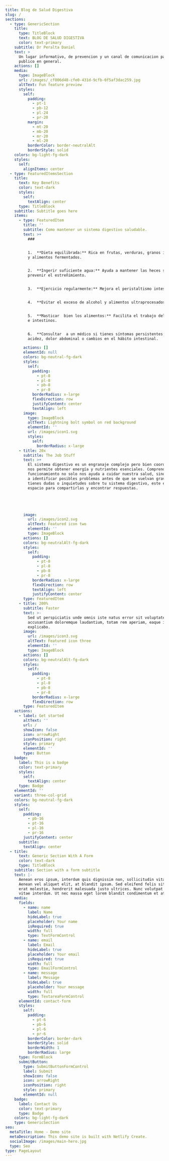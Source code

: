 ```yaml
---
title: Blog de Salud Digestiva
slug: /
sections:
  - type: GenericSection
    title:
      type: TitleBlock
      text: BLOG DE SALUD DIGESTIVA
      color: text-primary
    subtitle: Dr Peralta Daniel
    text: >
      Un lugar informativo, de prevencion y un canal de comunicacion para el
      publico en general.
    actions: []
    media:
      type: ImageBlock
      url: /images/_cf006d48-cfe0-431d-9cfb-0f5af3dac259.jpg
      altText: Fun feature preview
      styles:
        self:
          padding:
            - pt-1
            - pb-12
            - pl-24
            - pr-20
          margin:
            - mt-20
            - mb-20
            - mr-20
            - ml-20
          borderColor: border-neutralAlt
          borderStyle: solid
    colors: bg-light-fg-dark
    styles:
      self:
        alignItems: center
  - type: FeaturedItemsSection
    title:
      text: Key Benefits
      color: text-dark
      styles:
        self:
          textAlign: center
      type: TitleBlock
    subtitle: Subtitle goes here
    items:
      - type: FeaturedItem
        title: ''
        subtitle: Como mantener un sistema digestivo saludable.
        text: >+
          ###


          1.  **Dieta equilibrada:** Rica en frutas, verduras, granos integrales
          y alimentos fermentados.


          2.  **Ingerir suficiente agua:** Ayuda a mantener las heces suaves y a
          prevenir el estreñimiento.


          3.  **Ejercicio regularmente:** Mejora el peristaltismo intestinal.


          4.  **Evitar el exceso de alcohol y alimentos ultraprocesados.**


          5.  **Masticar  bien los alimentos:** Facilita el trabajo del estómago
          e intestinos.


          6.  **Consultar  a un médico si tienes síntomas persistentes:** Como
          acidez, dolor abdominal o cambios en el hábito intestinal.

        actions: []
        elementId: null
        colors: bg-neutral-fg-dark
        styles:
          self:
            padding:
              - pt-8
              - pl-8
              - pb-8
              - pr-8
            borderRadius: x-large
            flexDirection: row
            justifyContent: center
            textAlign: left
        image:
          type: ImageBlock
          altText: Lightning bolt symbol on red background
          elementId: ''
          url: /images/icon1.svg
          styles:
            self:
              borderRadius: x-large
      - title: 20x
        subtitle: The Job Stuff
        text: >+
          El sistema digestivo es un engranaje complejo pero bien coordinado que
          nos permite obtener energía y nutrientes esenciales. Comprender su
          funcionamiento no solo nos ayuda a cuidar nuestra salud, sino también
          a identificar posibles problemas antes de que se vuelvan graves. Si
          tienes dudas o inquietudes sobre tu sistema digestivo, este es el
          espacio para compartirlas y encontrar respuestas.





        image:
          url: /images/icon2.svg
          altText: Featured icon two
          elementId: ''
          type: ImageBlock
        actions: []
        colors: bg-neutralAlt-fg-dark
        styles:
          self:
            padding:
              - pt-8
              - pl-8
              - pb-8
              - pr-8
            borderRadius: x-large
            flexDirection: row
            textAlign: left
            justifyContent: center
        type: FeaturedItem
      - title: 200%
        subtitle: Faster
        text: >-
          Sed ut perspiciatis unde omnis iste natus error sit voluptatem
          accusantium doloremque laudantium, totam rem aperiam, eaque ipsa quae.
          explicabo.
        image:
          url: /images/icon3.svg
          altText: Featured icon three
          elementId: ''
          type: ImageBlock
        actions: []
        colors: bg-neutralAlt-fg-dark
        styles:
          self:
            padding:
              - pt-8
              - pl-8
              - pb-8
              - pr-8
            borderRadius: x-large
            flexDirection: row
        type: FeaturedItem
    actions:
      - label: Get started
        altText: ''
        url: /
        showIcon: false
        icon: arrowRight
        iconPosition: right
        style: primary
        elementId: ''
        type: Button
    badge:
      label: This is a badge
      color: text-primary
      styles:
        self:
          textAlign: center
      type: Badge
    elementId: ''
    variant: three-col-grid
    colors: bg-neutral-fg-dark
    styles:
      self:
        padding:
          - pb-16
          - pt-16
          - pl-16
          - pr-16
        justifyContent: center
      subtitle:
        textAlign: center
  - title:
      text: Generic Section With A Form
      color: text-dark
      type: TitleBlock
    subtitle: Section with a form subtitle
    text: |-
      Aenean eros ipsum, interdum quis dignissim non, sollicitudin vitae nisl.
      Aenean vel aliquet elit, at blandit ipsum. Sed eleifend felis sit amet
      erat molestie, hendrerit malesuada justo ultrices. Nunc volutpat at erat
      vitae interdum. Ut nec massa eget lorem blandit condimentum et at risus.
    media:
      fields:
        - name: name
          label: Name
          hideLabel: true
          placeholder: Your name
          isRequired: true
          width: full
          type: TextFormControl
        - name: email
          label: Email
          hideLabel: true
          placeholder: Your email
          isRequired: true
          width: full
          type: EmailFormControl
        - name: message
          label: Message
          hideLabel: true
          placeholder: Your message
          width: full
          type: TextareaFormControl
      elementId: contact-form
      styles:
        self:
          padding:
            - pt-6
            - pb-6
            - pl-6
            - pr-6
          borderColor: border-dark
          borderStyle: solid
          borderWidth: 1
          borderRadius: large
      type: FormBlock
      submitButton:
        type: SubmitButtonFormControl
        label: Submit
        showIcon: false
        icon: arrowRight
        iconPosition: right
        style: primary
        elementId: null
    badge:
      label: Contact Us
      color: text-primary
      type: Badge
    colors: bg-light-fg-dark
    type: GenericSection
seo:
  metaTitle: Home - Demo site
  metaDescription: This demo site is built with Netlify Create.
  socialImage: /images/main-hero.jpg
  type: Seo
type: PageLayout
---
```

